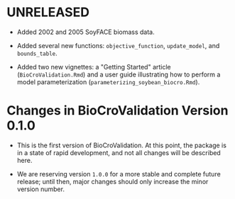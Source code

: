 <!--
This file should document all significant changes brought about by each new
release.

All changes related to a particular release should be collected under a heading
specifying the version number of that release, such as
"# Changes in BioCroValidation Version 2.0.0". The individual changes should be
listed as bullet points and categorized under "## Major Changes",
"## Minor Changes", or "## Bug Fixes" following the major.minor.patch structure
of semantic versioning, or variants of these such as
"## Minor User-Facing Changes".

To facilitate this, when a feature on a feature branch is completed and a pull
request is being prepared, a new section should be added at the top of this file
under the heading "# UNRELEASED"; it should list all the important changes made
on the feature branch.

Then, when it comes time to merge the feature branch into `develop`, the new
"# UNRELEASED" section is transferred into the `develop` branch's version of
NEWS.md, or, if the `develop` branch already has an "# UNRELEASED" section in
its version of NEWS.md, the feature branch's "# UNRELEASED" section will be
integrated into the one on the `develop` branch. (This process of integrating
the two "# UNRELEASED" sections will likely be part of resolving an inevitable
merge conflict.)

Finally, when a new release is made, "# UNRELEASED" should be replaced by a
heading with the new version number, such as
"# Changes in BioCroValidation Version 2.0.0". This section will combine the
draft release notes for all features that have been added since the previous
release.

In the case of a hotfix, a short section headed by the new release number should
be directly added to this file to describe the related changes.
-->

# UNRELEASED

- Added 2002 and 2005 SoyFACE biomass data.

- Added several new functions: `objective_function`, `update_model`, and
  `bounds_table`.

- Added two new vignettes: a "Getting Started" article (`BioCroValidation.Rmd`)
  and a user guide illustrating how to perform a model parameterization
  (`parameterizing_soybean_biocro.Rmd`).

# Changes in BioCroValidation Version 0.1.0

- This is the first version of BioCroValidation. At this point, the package is
  in a state of rapid development, and not all changes will be described here.

- We are reserving version `1.0.0` for a more stable and complete future
  release; until then, major changes should only increase the minor version
  number.
